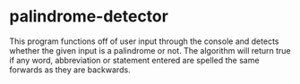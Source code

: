 # palindrome-detector
This program functions off of user input through the console and detects whether the given input is a palindrome or not. The algorithm will return true if any word, abbreviation or statement entered are spelled the same forwards as they are backwards.  
